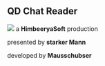 ## QD Chat Reader


![](About_1537580)
a **HimbeeryaSoft** production

presented by **starker Mann**

developed by **Mausschubser**

